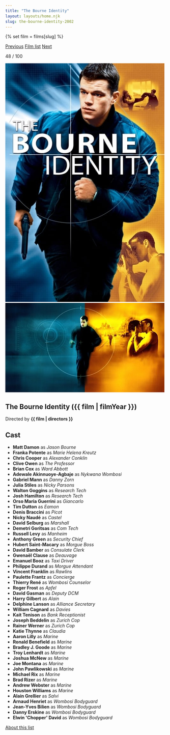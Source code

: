```yaml
---
title: "The Bourne Identity"
layout: layouts/home.njk
slug: the-bourne-identity-2002
---
```


{% set film = films[slug] %}

<nav class="films">
  <a class="prev" href="../24-hour-party-people-2002">Previous</a>
  <a href="../">Film list</a>
  <a class="next" href="../man-on-the-train-2002">Next</a>
</nav>

<p>48 / 100</p>

<article class="film">
  <div class="backdrop-and-poster">
    <img class="poster" src="../films/posters/the-bourne-identity-2002.jpg" alt="">
    <img class="backdrop" src="../films/backdrops/the-bourne-identity-2002.jpg" alt="">
  </div>

  <h1>The Bourne Identity ({{ film | filmYear }})</h1>

  

  <p class="director">
    Directed by <strong>{{ film | directors }}</strong>
  </p>


  <h2>
    Cast
  </h2>
  <ul>
            <li><strong>Matt Damon</strong> as <em>Jason Bourne</em></li>
        <li><strong>Franka Potente</strong> as <em>Marie Helena Kreutz</em></li>
        <li><strong>Chris Cooper</strong> as <em>Alexander Conklin</em></li>
        <li><strong>Clive Owen</strong> as <em>The Professor</em></li>
        <li><strong>Brian Cox</strong> as <em>Ward Abbott</em></li>
        <li><strong>Adewale Akinnuoye-Agbaje</strong> as <em>Nykwana Wombosi</em></li>
        <li><strong>Gabriel Mann</strong> as <em>Danny Zorn</em></li>
        <li><strong>Julia Stiles</strong> as <em>Nicky Parsons</em></li>
        <li><strong>Walton Goggins</strong> as <em>Research Tech</em></li>
        <li><strong>Josh Hamilton</strong> as <em>Research Tech</em></li>
        <li><strong>Orso Maria Guerrini</strong> as <em>Giancarlo</em></li>
        <li><strong>Tim Dutton</strong> as <em>Eamon</em></li>
        <li><strong>Denis Braccini</strong> as <em>Picot</em></li>
        <li><strong>Nicky Naudé</strong> as <em>Castel</em></li>
        <li><strong>David Selburg</strong> as <em>Marshall</em></li>
        <li><strong>Demetri Goritsas</strong> as <em>Com Tech</em></li>
        <li><strong>Russell Levy</strong> as <em>Manheim</em></li>
        <li><strong>Anthony Green</strong> as <em>Security Chief</em></li>
        <li><strong>Hubert Saint-Macary</strong> as <em>Morgue Boss</em></li>
        <li><strong>David Bamber</strong> as <em>Consulate Clerk</em></li>
        <li><strong>Gwenaël Clause</strong> as <em>Deauvage</em></li>
        <li><strong>Emanuel Booz</strong> as <em>Taxi Driver</em></li>
        <li><strong>Philippe Durand</strong> as <em>Morgue Attendant</em></li>
        <li><strong>Vincent Franklin</strong> as <em>Rawlins</em></li>
        <li><strong>Paulette Frantz</strong> as <em>Concierge</em></li>
        <li><strong>Thierry René</strong> as <em>Wombosi Counselor</em></li>
        <li><strong>Roger Frost</strong> as <em>Apfel</em></li>
        <li><strong>David Gasman</strong> as <em>Deputy DCM</em></li>
        <li><strong>Harry Gilbert</strong> as <em>Alain</em></li>
        <li><strong>Delphine Lanson</strong> as <em>Alliance Secretary</em></li>
        <li><strong>William Cagnard</strong> as <em>Davies</em></li>
        <li><strong>Kait Tenison</strong> as <em>Bank Receptionist</em></li>
        <li><strong>Joseph Beddelin</strong> as <em>Zurich Cop</em></li>
        <li><strong>Rainer Werner</strong> as <em>Zurich Cop</em></li>
        <li><strong>Katie Thynne</strong> as <em>Claudia</em></li>
        <li><strong>Aaron Lilly</strong> as <em>Marine</em></li>
        <li><strong>Ronald Benefield</strong> as <em>Marine</em></li>
        <li><strong>Bradley J. Goode</strong> as <em>Marine</em></li>
        <li><strong>Troy Lenhardt</strong> as <em>Marine</em></li>
        <li><strong>Joshua McNew</strong> as <em>Marine</em></li>
        <li><strong>Joe Montana</strong> as <em>Marine</em></li>
        <li><strong>John Pawlikowski</strong> as <em>Marine</em></li>
        <li><strong>Michael Rix</strong> as <em>Marine</em></li>
        <li><strong>Brad Rizer</strong> as <em>Marine</em></li>
        <li><strong>Andrew Webster</strong> as <em>Marine</em></li>
        <li><strong>Houston Williams</strong> as <em>Marine</em></li>
        <li><strong>Alain Grellier</strong> as <em>Salvi</em></li>
        <li><strong>Arnaud Henriet</strong> as <em>Wombosi Bodyguard</em></li>
        <li><strong>Jean-Yves Bilien</strong> as <em>Wombosi Bodyguard</em></li>
        <li><strong>Danny Erskine</strong> as <em>Wombosi Bodyguard</em></li>
        <li><strong>Elwin 'Chopper' David</strong> as <em>Wombosi Bodyguard</em></li>
  </ul>
</article>
<footer>
  <a href="../about">About this list</a>
</footer>
